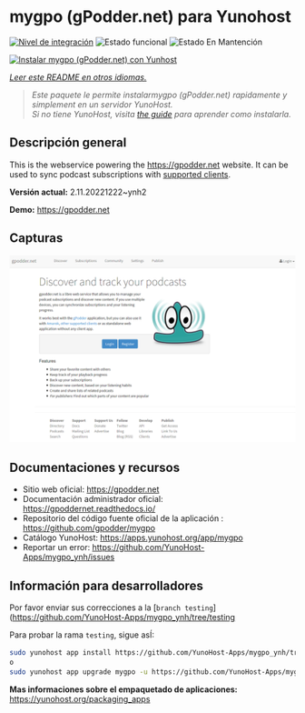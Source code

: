 <!--
Este archivo README esta generado automaticamente<https://github.com/YunoHost/apps/tree/master/tools/readme_generator>
No se debe editar a mano.
-->

# mygpo (gPodder.net) para Yunohost

[![Nivel de integración](https://dash.yunohost.org/integration/mygpo.svg)](https://dash.yunohost.org/appci/app/mygpo) ![Estado funcional](https://ci-apps.yunohost.org/ci/badges/mygpo.status.svg) ![Estado En Mantención](https://ci-apps.yunohost.org/ci/badges/mygpo.maintain.svg)

[![Instalar mygpo (gPodder.net) con Yunhost](https://install-app.yunohost.org/install-with-yunohost.svg)](https://install-app.yunohost.org/?app=mygpo)

*[Leer este README en otros idiomas.](./ALL_README.md)*

> *Este paquete le permite instalarmygpo (gPodder.net) rapidamente y simplement en un servidor YunoHost.*  
> *Si no tiene YunoHost, visita [the guide](https://yunohost.org/install) para aprender como instalarla.*

## Descripción general

This is the webservice powering the https://gpodder.net website. It can be used to sync podcast subscriptions with [supported clients](https://gpoddernet.readthedocs.io/en/latest/user/clients.html).


**Versión actual:** 2.11.20221222~ynh2

**Demo:** <https://gpodder.net>

## Capturas

![Captura de mygpo (gPodder.net)](./doc/screenshots/screenshot1.png)

## Documentaciones y recursos

- Sitio web oficial: <https://gpodder.net>
- Documentación administrador oficial: <https://gpoddernet.readthedocs.io/>
- Repositorio del código fuente oficial de la aplicación : <https://github.com/gpodder/mygpo>
- Catálogo YunoHost: <https://apps.yunohost.org/app/mygpo>
- Reportar un error: <https://github.com/YunoHost-Apps/mygpo_ynh/issues>

## Información para desarrolladores

Por favor enviar sus correcciones a la [`branch testing`](https://github.com/YunoHost-Apps/mygpo_ynh/tree/testing

Para probar la rama `testing`, sigue asÍ:

```bash
sudo yunohost app install https://github.com/YunoHost-Apps/mygpo_ynh/tree/testing --debug
o
sudo yunohost app upgrade mygpo -u https://github.com/YunoHost-Apps/mygpo_ynh/tree/testing --debug
```

**Mas informaciones sobre el empaquetado de aplicaciones:** <https://yunohost.org/packaging_apps>
